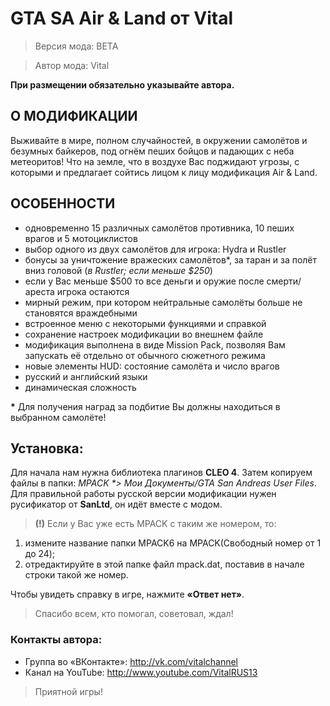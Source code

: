 # GTA SA Air & Land от Vital
>Версия мода: BETA

>Автор мода: Vital

__При размещении обязательно указывайте автора.__

## О МОДИФИКАЦИИ
Выживайте в мире, полном случайностей, в окружении самолётов и безумных байкеров, под огнём пеших бойцов и падающих с неба метеоритов! Что на земле, что в воздухе Вас поджидают угрозы, с которыми и предлагает сойтись лицом к лицу модификация Air & Land.

## ОСОБЕННОСТИ
* одновременно 15 различных самолётов противника, 10 пеших врагов и 5 мотоциклистов
* выбор одного из двух самолётов для игрока: Hydra и Rustler
* бонусы за уничтожение вражеских самолётов*, за таран и за полёт вниз головой (_в Rustler; если меньше $250_)
* если у Вас меньше $500 то все деньги и оружие после смерти/ареста игрока остаются
* мирный режим, при котором нейтральные самолёты больше не становятся враждебными
* встроенное меню с некоторыми функциями и справкой
* сохранение настроек модификации во внешнем файле
* модификация выполнена в виде Mission Pack, позволяя Вам запускать её отдельно от обычного сюжетного режима
* новые элементы HUD: состояние самолёта и число врагов
* русский и английский языки
* динамическая сложность

__*__ Для получения наград за подбитие Вы должны находиться в выбранном самолёте!


## Установка:
Для начала нам нужна библиотека плагинов __CLEO 4__.
Затем копируем файлы в папки:
_MPACK *> Мои Документы/GTA San Andreas User Files_.
Для правильной работы русской версии модификации нужен русификатор от __SanLtd__, он идёт вместе с модом.

>__(!)__ Если у Вас уже есть MPACK с таким же номером, то:
1) измените название папки MPACK6 на MPACK(Свободный номер от 1 до 24);
2) отредактируйте в этой папке файл mpack.dat, поставив в начале строки такой же номер.

Чтобы увидеть справку в игре, нажмите __«Ответ нет»__.

>Спасибо всем, кто помогал, советовал, ждал!

### Контакты автора:
* Группа во «ВКонтакте»: http://vk.com/vitalchannel
* Канал на YouTube: http://www.youtube.com/VitalRUS13

>Приятной игры!